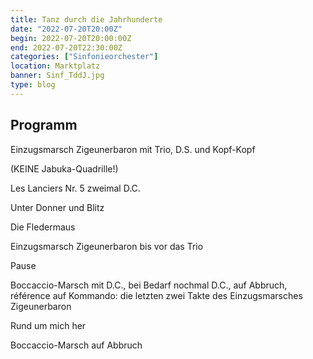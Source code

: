 ```yaml
---
title: Tanz durch die Jahrhunderte
date: "2022-07-20T20:00Z"
begin: 2022-07-20T20:00:00Z
end: 2022-07-20T22:30:00Z
categories: ["Sinfonieorchester"]
location: Marktplatz
banner: Sinf_TddJ.jpg
type: blog
---
```

## Programm

Einzugsmarsch Zigeunerbaron mit Trio, D.S. und Kopf-Kopf

(KEINE Jabuka-Quadrille!)

Les Lanciers Nr.  5 zweimal D.C.

Unter Donner und Blitz

Die Fledermaus

Einzugsmarsch Zigeunerbaron bis vor das Trio

Pause

Boccaccio-Marsch mit D.C., bei Bedarf nochmal D.C., auf Abbruch, référence auf Kommando: die letzten zwei Takte des Einzugsmarsches Zigeunerbaron

Rund um mich her

Boccaccio-Marsch auf Abbruch